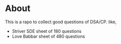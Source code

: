 # About
This is a rapo to collect good questions of DSA/CP.
like,
- Striver SDE sheet of 180 questions
- Love Babbar sheet of 480 questions
